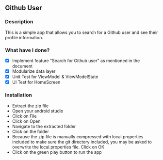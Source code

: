 ## Github User

### Description
This is a simple app that allows you to search for a Github user and see their profile information.

### What have I done?
- [x] Implement feature "Search for Github user" as mentioned in the document
- [x] Modularize data layer
- [x] Unit Test for ViewModel & ViewModelState
- [x] UI Test for HomeScreen

### Installation
- Extract the zip file
- Open your android studio
- Click on File
- Click on Open
- Navigate to the extracted folder
- Click on the folder
- Because the zip file is manually compressed with local.properties included to make sure the git directory included, you may be asked to overwrite the local.properties file. Click on OK
- Click on the green play button to run the app